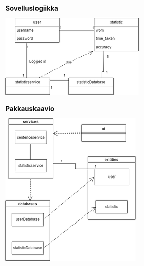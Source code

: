 ## Sovelluslogiikka

![sovelluslogiikka](/dokumentaatio/kuvat/sovelluslogiikka.png)

## Pakkauskaavio

![pakkauskaavio](/dokumentaatio/kuvat/pakkauskaavio.png)
